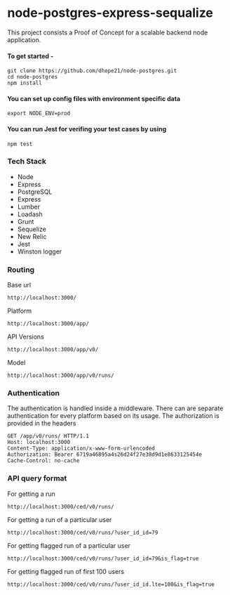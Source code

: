 
# node-postgres-express-sequalize

This project consists a Proof of Concept for a scalable backend node application.

####  To get started -

    git clone https://github.com/dhope21/node-postgres.git
    cd node-postgres
    npm install
    
####  You can set up config files with environment specific data 

    export NODE_ENV=prod

####  You can run Jest for verifing your test cases by using 

    npm test

 
### **Tech Stack**
- Node
- Express
- PostgreSQL
- Express
- Lumber
- Loadash
- Grunt
- Sequelize
- New Relic
- Jest
- Winston logger


### Routing
Base url


    http://localhost:3000/

Platform


    http://localhost:3000/app/

API Versions


    http://localhost:3000/app/v0/


Model


    http://localhost:3000/app/v0/runs/

### Authentication
The authentication is handled inside a middleware. 
There can are separate authentication for every platform based on its usage.
The authorization is provided in the headers 

    GET /app/v0/runs/ HTTP/1.1
    Host: localhost:3000
    Content-Type: application/x-www-form-urlencoded
    Authorization: Bearer 6719a46895a4s26d24f27e38d9d1e8633125454e
    Cache-Control: no-cache



### API query format
For getting a run 


    http://localhost:3000/ced/v0/runs/

For getting a run of a particular user 


    http://localhost:3000/ced/v0/runs/?user_id_id=79


For getting flagged run of a particular user 


    http://localhost:3000/ced/v0/runs/?user_id_id=79&is_flag=true


For getting flagged run of first 100 users


    http://localhost:3000/ced/v0/runs/?user_id_id.lte=100&is_flag=true